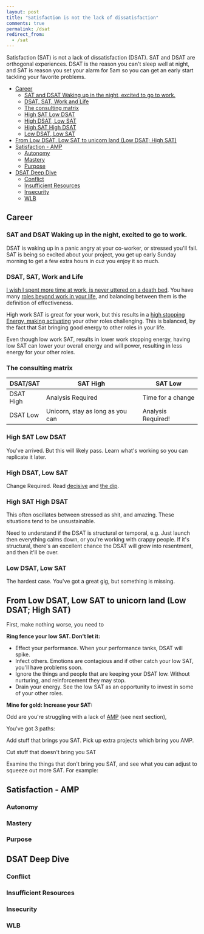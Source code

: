 ```yaml
---
layout: post
title: "Satisfaction is not the lack of dissatisfaction"
comments: true
permalink: /dsat
redirect_from:
  - /sat
---
```


Satisfaction (SAT) is not a lack of dissatisfaction (DSAT). SAT and DSAT are orthogonal experiences. DSAT is the reason you can't sleep well at night, and SAT is reason you set your alarm for 5am so you can get an early start tackling your favorite problems.

<!-- prettier-ignore-start -->

<!-- vim-markdown-toc GFM -->

- [Career](#career)
    - [SAT and DSAT Waking up in the night, excited to go to work.](#sat-and-dsat-waking-up-in-the-night-excited-to-go-to-work)
    - [DSAT, SAT, Work and Life](#dsat-sat-work-and-life)
    - [The consulting matrix](#the-consulting-matrix)
    - [High SAT Low DSAT](#high-sat-low-dsat)
    - [High DSAT, Low SAT](#high-dsat-low-sat)
    - [High SAT High DSAT](#high-sat-high-dsat)
    - [Low DSAT, Low SAT](#low-dsat-low-sat)
- [From Low DSAT, Low SAT to unicorn land (Low DSAT; High SAT)](#from-low-dsat-low-sat-to-unicorn-land-low-dsat-high-sat)
- [Satisfaction - AMP](#satisfaction---amp)
    - [Autonomy](#autonomy)
    - [Mastery](#mastery)
    - [Purpose](#purpose)
- [DSAT Deep Dive](#dsat-deep-dive)
    - [Conflict](#conflict)
    - [Insufficient Resources](#insufficient-resources)
    - [Insecurity](#insecurity)
    - [WLB](#wlb)

<!-- vim-markdown-toc -->

<!-- prettier-ignore-end -->

## Career

### SAT and DSAT Waking up in the night, excited to go to work.

DSAT is waking up in a panic angry at your co-worker, or stressed you'll fail.
SAT is being so excited about your project, you get up early Sunday morning to get a few extra hours in cuz you enjoy it so much.

### DSAT, SAT, Work and Life

[I wish I spent more time at work, is never uttered on a death bed](/wlb). You have many [roles beyond work in your life](/eulogy), and balancing between them is the definition of effectiveness.

High work SAT is great for your work, but this results in a [high stopping Energy, making activating](/activation) your other roles challenging. This is balanced, by the fact that Sat bringing good energy to other roles in your life.

Even though low work SAT, results in lower work stopping energy, having low SAT can lower your overall energy and will power, resulting in less energy for your other roles.

### The consulting matrix

| DSAT/SAT  | SAT High                         | SAT Low            |
| --------- | -------------------------------- | ------------------ |
| DSAT High | Analysis Required                | Time for a change  |
| DSAT Low  | Unicorn, stay as long as you can | Analysis Required! |

### High SAT Low DSAT

You've arrived. But this will likely pass. Learn what's working so you can replicate it later.

### High DSAT, Low SAT

Change Required. Read [decisive](/decide) and [the dip](/the-dip).

### High SAT High DSAT

This often oscillates between stressed as shit, and amazing. These situations tend to be unsustainable.

Need to understand if the DSAT is structural or temporal, e.g. Just launch then everything calms down, or you're working with crappy people. If it's structural, there's an excellent chance the DSAT will grow into resentment, and then it'll be over.

### Low DSAT, Low SAT

The hardest case. You've got a great gig, but something is missing.

## From Low DSAT, Low SAT to unicorn land (Low DSAT; High SAT)

First, make nothing worse, you need to

**Ring fence your low SAT. Don't let it:**

- Effect your performance. When your performance tanks, DSAT will spike.
- Infect others. Emotions are contagious and if other catch your low SAT, you'll have problems soon.
- Ignore the things and people that are keeping your DSAT low. Without nurturing, and reinforcement they may stop.
- Drain your energy. See the low SAT as an opportunity to invest in some of your other roles.

**Mine for gold: Increase your SAT:**

Odd are you're struggling with a lack of [AMP](/manager-book#l-motivation) (see next section),

You've got 3 paths:

Add stuff that brings you SAT. Pick up extra projects which bring you AMP.

Cut stuff that doesn't bring you SAT

Examine the things that don't bring you SAT, and see what you can adjust to squeeze out more SAT. For example:

## Satisfaction - AMP

### Autonomy

### Mastery

### Purpose

## DSAT Deep Dive

### Conflict

### Insufficient Resources

### Insecurity

### WLB
